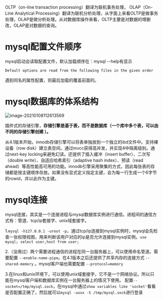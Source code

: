 OLTP（on-line transaction processing）翻译为联机事务处理， OLAP（On-Line Analytical Processing）翻译为联机分析处理，从字面上来看OLTP是做事务处理，OLAP是做分析处理。从对数据库操作来看，OLTP主要是对数据的增删改，OLAP是对数据的查询。

# mysql配置文件顺序

mysql启动会读取配置文件，默认加载顺序在：mysql --help有显示

`Default options are read from the following files in the given order`

遇到同名的属性配置，则最后加载的覆盖前面的。

# mysql数据库的体系结构

![image-20210108112613569](D:\note\mysql\image\image-20210108112613569.png)

插件式的存储引擎，**存储引擎是基于表，而不是数据库（一个库中多个表，可以由不同的存储引擎创建 ）。**

从4.1版本开始，innodb存储引擎可以将表单独放到一个独立的ibd文件中。支持裸设备（row disk）建立表空间。通过mvcc获得高并发，并实现4中隔离级别。通过next-key locking来避免幻读。还提供了插入缓冲（insert buffer）、二次写（double write）、自适应哈希索引（adaptive hash index）、预读（read ahead）等高性能高可用的功能。innodb引擎采用聚集的方式，因此每张表的存储都是按主键顺序存放。如果没有显式定义指定主键，会为每一行生成一个6字节的rowid，并以此作为主键。

# mysql连接

mysql连接，其实是一个连接进程与mysql数据库实例进行通信。进程间的通信方式有：管道、tcp/ip套接字、unix域套接字。

1.`mysql -h127.0.0.1 -uroot -p`，通过tcp/ip连接到mysql实例时，mysql会先检查一张权限视图，用来判断该用户对应的ip是否允许连接到mysql实例。`use mysql; select user,host from user;`

2.（没用过）两个需要进程通信的进程在同一台服务器上，可以使用命名管道。需要配置 `--enable-name-pipe`。在4.1版本之后还提供了共享内存的连接方式  `--shared-memory` 。mysql客户端也需要配置 `--protocol=memory`

3.在linux和unix环境下，可以使用unix域套接字，它不是一个网络协议。所以只能在mysql客户端和数据库实例在一台服务器上的情况下使用。 配置`--socket=/tmp/mysql.sock`，在mysql中通过`show variables like 'socket'`看看是否配置正确了，然后就可以`mysql -uxxx -S /tmp/mysql.sock`进行登录



